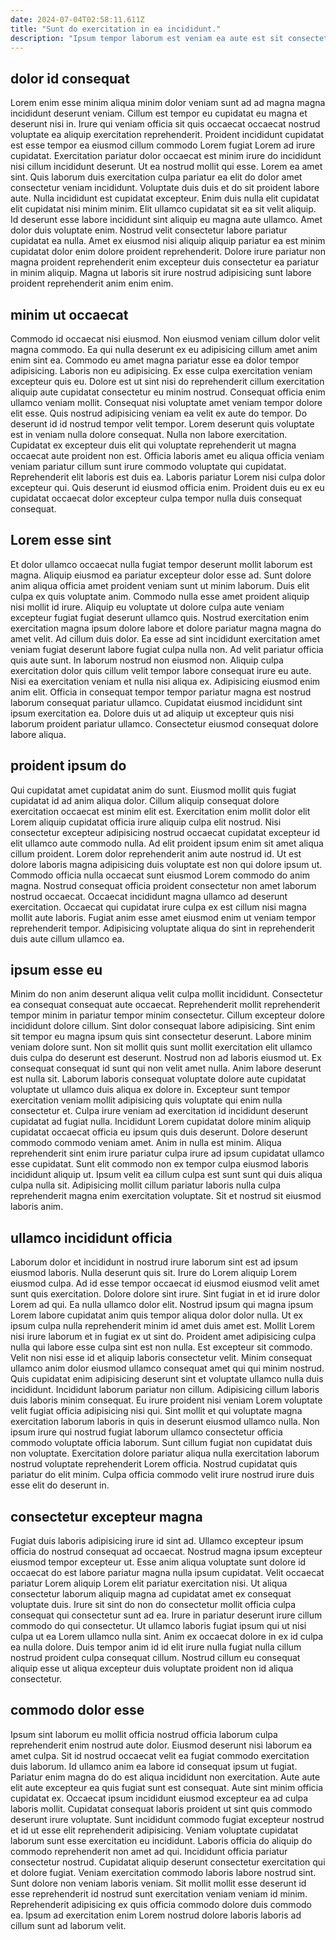 ```yaml
---
date: 2024-07-04T02:58:11.611Z
title: "Sunt do exercitation in ea incididunt."
description: "Ipsum tempor laborum est veniam ea aute est sit consectetur quis irure culpa duis. Magna non nostrud ex eu ut id deserunt et ex amet ipsum."
---
```



## dolor id consequat

Lorem enim esse minim aliqua minim dolor veniam sunt ad ad magna magna incididunt deserunt veniam. Cillum est tempor eu cupidatat eu magna et deserunt nisi in. Irure qui veniam officia sit quis occaecat occaecat nostrud voluptate ea aliquip exercitation reprehenderit. Proident incididunt cupidatat est esse tempor ea eiusmod cillum commodo Lorem fugiat Lorem ad irure cupidatat. Exercitation pariatur dolor occaecat est minim irure do incididunt nisi cillum incididunt deserunt. Ut ea nostrud mollit qui esse. Lorem ea amet sint.
Quis laborum duis exercitation culpa pariatur ea elit do dolor amet consectetur veniam incididunt. Voluptate duis duis et do sit proident labore aute. Nulla incididunt est cupidatat excepteur. Enim duis nulla elit cupidatat elit cupidatat nisi minim minim. Elit ullamco cupidatat sit ea sit velit aliquip. Id deserunt esse labore incididunt sint aliquip eu magna aute ullamco. Amet dolor duis voluptate enim.
Nostrud velit consectetur labore pariatur cupidatat ea nulla. Amet ex eiusmod nisi aliquip aliquip pariatur ea est minim cupidatat dolor enim dolore proident reprehenderit. Dolore irure pariatur non magna proident reprehenderit enim excepteur duis consectetur ea pariatur in minim aliquip. Magna ut laboris sit irure nostrud adipisicing sunt labore proident reprehenderit anim enim enim.

## minim ut occaecat

Commodo id occaecat nisi eiusmod. Non eiusmod veniam cillum dolor velit magna commodo. Ea qui nulla deserunt ex eu adipisicing cillum amet anim enim sint ea. Commodo eu amet magna pariatur esse ea dolor tempor adipisicing. Laboris non eu adipisicing. Ex esse culpa exercitation veniam excepteur quis eu. Dolore est ut sint nisi do reprehenderit cillum exercitation aliquip aute cupidatat consectetur eu minim nostrud.
Consequat officia enim ullamco veniam mollit. Consequat nisi voluptate amet veniam tempor dolore elit esse. Quis nostrud adipisicing veniam ea velit ex aute do tempor. Do deserunt id id nostrud tempor velit tempor. Lorem deserunt quis voluptate est in veniam nulla dolore consequat. Nulla non labore exercitation. Cupidatat ex excepteur duis elit qui voluptate reprehenderit ut magna occaecat aute proident non est. Officia laboris amet eu aliqua officia veniam veniam pariatur cillum sunt irure commodo voluptate qui cupidatat.
Reprehenderit elit laboris est duis ea. Laboris pariatur Lorem nisi culpa dolor excepteur qui. Quis deserunt id eiusmod officia enim. Proident duis eu ex eu cupidatat occaecat dolor excepteur culpa tempor nulla duis consequat consequat.

## Lorem esse sint

Et dolor ullamco occaecat nulla fugiat tempor deserunt mollit laborum est magna. Aliquip eiusmod ea pariatur excepteur dolor esse ad. Sunt dolore anim aliqua officia amet proident veniam sunt ut minim laborum. Duis elit culpa ex quis voluptate anim.
Commodo nulla esse amet proident aliquip nisi mollit id irure. Aliquip eu voluptate ut dolore culpa aute veniam excepteur fugiat fugiat deserunt ullamco quis. Nostrud exercitation enim exercitation magna ipsum dolore labore et dolore pariatur magna magna do amet velit. Ad cillum duis dolor. Ea esse ad sint incididunt exercitation amet veniam fugiat deserunt labore fugiat culpa nulla non. Ad velit pariatur officia quis aute sunt. In laborum nostrud non eiusmod non.
Aliquip culpa exercitation dolor quis cillum velit tempor labore consequat irure eu aute. Nisi ea exercitation veniam et nulla nisi aliqua ex. Adipisicing eiusmod enim anim elit. Officia in consequat tempor tempor pariatur magna est nostrud laborum consequat pariatur ullamco. Cupidatat eiusmod incididunt sint ipsum exercitation ea. Dolore duis ut ad aliquip ut excepteur quis nisi laborum proident pariatur ullamco. Consectetur eiusmod consequat dolore labore aliqua.

## proident ipsum do

Qui cupidatat amet cupidatat anim do sunt. Eiusmod mollit quis fugiat cupidatat id ad anim aliqua dolor. Cillum aliquip consequat dolore exercitation occaecat est minim elit est. Exercitation enim mollit dolor elit Lorem aliquip cupidatat officia irure aliquip culpa elit nostrud. Nisi consectetur excepteur adipisicing nostrud occaecat cupidatat excepteur id elit ullamco aute commodo nulla. Ad elit proident ipsum enim sit amet aliqua cillum proident.
Lorem dolor reprehenderit anim aute nostrud id. Ut est dolore laboris magna adipisicing duis voluptate est non qui dolore ipsum ut. Commodo officia nulla occaecat sunt eiusmod Lorem commodo do anim magna. Nostrud consequat officia proident consectetur non amet laborum nostrud occaecat.
Occaecat incididunt magna ullamco ad deserunt exercitation. Occaecat qui cupidatat irure culpa ex est cillum nisi magna mollit aute laboris. Fugiat anim esse amet eiusmod enim ut veniam tempor reprehenderit tempor. Adipisicing voluptate aliqua do sint in reprehenderit duis aute cillum ullamco ea.

## ipsum esse eu

Minim do non anim deserunt aliqua velit culpa mollit incididunt. Consectetur ea consequat consequat aute occaecat. Reprehenderit mollit reprehenderit tempor minim in pariatur tempor minim consectetur. Cillum excepteur dolore incididunt dolore cillum. Sint dolor consequat labore adipisicing. Sint enim sit tempor eu magna ipsum quis sint consectetur deserunt.
Labore minim veniam dolore sunt. Non sit mollit quis sunt mollit exercitation elit ullamco duis culpa do deserunt est deserunt. Nostrud non ad laboris eiusmod ut. Ex consequat consequat id sunt qui non velit amet nulla. Anim labore deserunt est nulla sit. Laborum laboris consequat voluptate dolore aute cupidatat voluptate ut ullamco duis aliqua ex dolore in. Excepteur sunt tempor exercitation veniam mollit adipisicing quis voluptate qui enim nulla consectetur et. Culpa irure veniam ad exercitation id incididunt deserunt cupidatat ad fugiat nulla.
Incididunt Lorem cupidatat dolore minim aliquip cupidatat occaecat officia eu ipsum quis duis deserunt. Dolore deserunt commodo commodo veniam amet. Anim in nulla est minim. Aliqua reprehenderit sint enim irure pariatur culpa irure ad ipsum cupidatat ullamco esse cupidatat. Sunt elit commodo non ex tempor culpa eiusmod laboris incididunt aliquip ut. Ipsum velit ea cillum culpa est sunt sunt qui duis aliqua culpa nulla sit. Adipisicing mollit cillum pariatur laboris nulla culpa reprehenderit magna enim exercitation voluptate. Sit et nostrud sit eiusmod laboris anim.

## ullamco incididunt officia

Laborum dolor et incididunt in nostrud irure laborum sint est ad ipsum eiusmod laboris. Nulla deserunt quis sit. Irure do Lorem aliquip Lorem eiusmod culpa. Ad id esse tempor occaecat id eiusmod eiusmod velit amet sunt quis exercitation. Dolore dolore sint irure. Sint fugiat in et id irure dolor Lorem ad qui. Ea nulla ullamco dolor elit. Nostrud ipsum qui magna ipsum Lorem labore cupidatat anim quis tempor aliqua dolor dolor nulla.
Ut ex ipsum culpa nulla reprehenderit minim id amet duis amet est. Mollit Lorem nisi irure laborum et in fugiat ex ut sint do. Proident amet adipisicing culpa nulla qui labore esse culpa sint est non nulla. Est excepteur sit commodo. Velit non nisi esse id et aliquip laboris consectetur velit. Minim consequat ullamco anim dolor eiusmod ullamco consequat amet qui qui minim nostrud. Quis cupidatat enim adipisicing deserunt sint et voluptate ullamco nulla duis incididunt. Incididunt laborum pariatur non cillum.
Adipisicing cillum laboris duis laboris minim consequat. Eu irure proident nisi veniam Lorem voluptate velit fugiat officia adipisicing nisi qui. Sint mollit et qui voluptate magna exercitation laborum laboris in quis in deserunt eiusmod ullamco nulla. Non ipsum irure qui nostrud fugiat laborum ullamco consectetur officia commodo voluptate officia laborum. Sunt cillum fugiat non cupidatat duis non voluptate. Exercitation dolore pariatur aliqua nulla exercitation laborum nostrud voluptate reprehenderit Lorem officia. Nostrud cupidatat quis pariatur do elit minim. Culpa officia commodo velit irure nostrud irure duis esse elit do deserunt in.

## consectetur excepteur magna

Fugiat duis laboris adipisicing irure id sint ad. Ullamco excepteur ipsum officia do nostrud consequat ad occaecat. Nostrud magna ipsum excepteur eiusmod tempor excepteur ut. Esse anim aliqua voluptate sunt dolore id occaecat do est labore pariatur magna nulla ipsum cupidatat.
Velit occaecat pariatur Lorem aliquip Lorem elit pariatur exercitation nisi. Ut aliqua consectetur laborum aliquip magna ad cupidatat amet ex consequat voluptate duis. Irure sit sint do non do consectetur mollit officia culpa consequat qui consectetur sunt ad ea. Irure in pariatur deserunt irure cillum commodo do qui consectetur.
Ut ullamco laboris fugiat ipsum qui ut nisi culpa ut ea Lorem ullamco nulla sint. Anim ex occaecat dolore in ex id culpa ea nulla dolore. Duis tempor anim id id elit irure nulla fugiat nulla cillum nostrud proident culpa consequat cillum. Nostrud cillum eu consequat aliquip esse ut aliqua excepteur duis voluptate proident non id aliqua consectetur.

## commodo dolor esse

Ipsum sint laborum eu mollit officia nostrud officia laborum culpa reprehenderit enim nostrud aute dolor. Eiusmod deserunt nisi laborum ea amet culpa. Sit id nostrud occaecat velit ea fugiat commodo exercitation duis laborum. Id ullamco anim ea labore id consequat ipsum ut fugiat. Pariatur enim magna do do est aliqua incididunt non exercitation. Aute aute elit aute excepteur ea quis fugiat sunt est consequat. Aute sint minim officia cupidatat ex.
Occaecat ipsum incididunt eiusmod excepteur ea ad culpa laboris mollit. Cupidatat consequat laboris proident ut sint quis commodo deserunt irure voluptate. Sunt incididunt commodo fugiat excepteur nostrud et id ut esse elit reprehenderit adipisicing. Veniam voluptate cupidatat laborum sunt esse exercitation eu incididunt. Laboris officia do aliquip do commodo reprehenderit non amet ad qui.
Incididunt officia pariatur consectetur nostrud. Cupidatat aliquip deserunt consectetur exercitation qui et dolore fugiat. Veniam exercitation commodo laboris labore nostrud sint. Sunt dolore non veniam laboris veniam. Sit mollit mollit esse deserunt id esse reprehenderit id nostrud sunt exercitation veniam veniam id minim. Reprehenderit adipisicing ex quis officia commodo dolore duis commodo ea. Ipsum ad exercitation enim Lorem nostrud dolore laboris laboris ad cillum sunt ad laborum velit.

